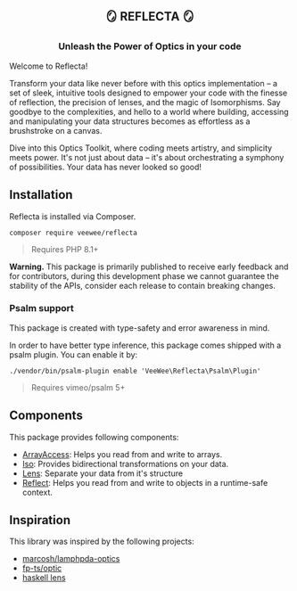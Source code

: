 <div align="center">

## 🪞 REFLECTA  🪞
### Unleash the Power of Optics in your code

</div>

Welcome to Reflecta!

Transform your data like never before with this optics implementation – a set of sleek, intuitive tools designed to empower your code with the finesse of reflection, the precision of lenses, and the magic of Isomorphisms.
Say goodbye to the complexities, and hello to a world where building, accessing and manipulating your data structures becomes as effortless as a brushstroke on a canvas.

Dive into this Optics Toolkit, where coding meets artistry, and simplicity meets power.
It's not just about data – it's about orchestrating a symphony of possibilities.
Your data has never looked so good!

## Installation

Reflecta is installed via Composer.

```
composer require veewee/reflecta
```
> Requires PHP 8.1+

**Warning.** This package is primarily published to receive early feedback and for contributors, during this development phase we cannot guarantee the stability of the APIs, consider each release to contain breaking changes.

### Psalm support

This package is created with type-safety and error awareness in mind.

In order to have better type inference, this package comes shipped with a psalm plugin.
You can enable it by:

```
./vendor/bin/psalm-plugin enable 'VeeWee\Reflecta\Psalm\Plugin'
```
> Requires vimeo/psalm 5+

## Components

This package provides following components:

* [ArrayAccess](/docs/array-access.md): Helps you read from and write to arrays.
* [Iso](/docs/isomorphisms.md): Provides bidirectional transformations on your data.
* [Lens](/docs/lens.md): Separate your data from it's structure
* [Reflect](/docs/reflect.md): Helps you read from and write to objects in a runtime-safe context.


## Inspiration

This library was inspired by the following projects:

* [marcosh/lamphpda-optics](https://github.com/marcosh/lamphpda-optics)
* [fp-ts/optic](https://github.com/fp-ts/optic)
* [haskell lens](https://hackage.haskell.org/package/lens)
